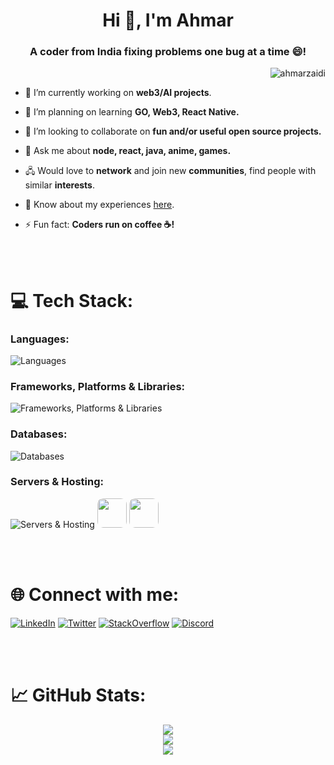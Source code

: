 <h1 align="center">Hi 👋, I'm Ahmar</h1>
<h3 align="center">A coder from India fixing problems one bug at a time 😄!</h3>

<p align="right"> <img src="https://komarev.com/ghpvc/?username=ahmarzaidi&label=Profile%20views&color=0e75b6&style=flat" alt="ahmarzaidi" /></p>

-   🔭 I’m currently working on **web3/AI projects**. 

-   🌱 I’m planning on learning **GO, Web3, React Native.**

-   👯 I’m looking to collaborate on **fun and/or useful open source projects.**

-   💬 Ask me about **node, react, java, anime, games.**

-   🖧 Would love to **network** and join new **communities**, find people with similar **interests**.

-   📄 Know about my experiences [here](https://drive.google.com/file/d/1QqfLZZ1fE88TgpI5slBWkOVQnb4O3rYH/view?usp=sharing).

-   ⚡ Fun fact: **Coders run on coffee ☕!**

<br/>
<br/>

# 💻 Tech Stack:

### Languages:

![Languages](https://skillicons.dev/icons?i=javascript,java,python,typescript,c,cpp,cs,bash,css,solidity,kotlin&perline=11)


### Frameworks, Platforms & Libraries:

![Frameworks, Platforms & Libraries](https://skillicons.dev/icons?i=react,nodejs,express,next,tailwind,bootstrap,postman,django,remix,docker&perline=11)


### Databases:

![Databases](https://skillicons.dev/icons?i=mongo,mysql,postgres,firebase&perline=11)


### Servers & Hosting:

![Servers & Hosting](https://skillicons.dev/icons?i=vercel,heroku,gcp) <img src="https://github.com/AhmarZaidi/AhmarZaidi/assets/71930390/1a091a2c-4b7f-44c1-a249-1d95d9b41ffc" height="47px" style="border-radius: 20%;"></img> <img src="https://github.com/AhmarZaidi/AhmarZaidi/assets/71930390/063f1a42-8b48-4bae-9839-5b87c6a841c2" height="47px" style="border-radius: 20%;"></img>

<br/>
<br/>

# 🌐 Connect with me:
[![LinkedIn](https://skillicons.dev/icons?i=linkedin)](https://linkedin.com/in/ahmarzaidi) [![Twitter](https://skillicons.dev/icons?i=twitter)](https://twitter.com/ahmar__zaidi) [![StackOverflow](https://skillicons.dev/icons?i=stackoverflow)](https://stackoverflow.com/users/19726929/ahmar?tab=topactivity)  [![Discord](https://skillicons.dev/icons?i=discord)](https://discord.com/users/spikee07) 
&emsp;

</p>

<br/>
<br/>

# 📈 GitHub Stats:

<div align="center">

![](https://github-readme-stats.vercel.app/api?username=AhmarZaidi&theme=dark&hide_border=false&include_all_commits=true&count_private=false)<br/>
![](https://github-readme-stats.vercel.app/api/top-langs/?username=AhmarZaidi&theme=dark&hide_border=false&include_all_commits=true&count_private=false&layout=compact)<br/>
![](https://github-readme-streak-stats.herokuapp.com/?user=AhmarZaidi&theme=dark&hide_border=false)

<!-- ![](http://github-profile-summary-cards.vercel.app/api/cards/profile-details?username=AhmarZaidi&theme=2077) -->

</div>

<br/>
<br/>


<!-- 
## 🏆 GitHub Trophies

<div align="center">

![](https://github-profile-trophy.vercel.app/?username=AhmarZaidi&theme=radical&no-frame=false&no-bg=true&margin-w=4)

</div> 
-->

